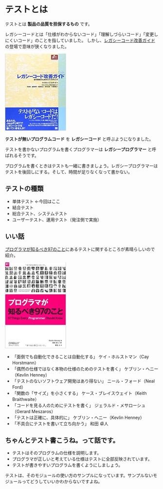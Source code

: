 # テストとは

テストとは **製品の品質を担保するもの** です。

レガシーコードとは「仕様がわからないコード」「理解しづらいコード」「変更しにくいコード」のことを指していました。
しかし、[レガシーコード改善ガイド](https://www.amazon.co.jp/dp/4798116831/)の登場で意味が狭くなりました。

![レガシーコード改善ガイド](./images/legacy.png)

**テストが無いプログラムコード** を **レガシーコード** と呼ぶようになりました。

テストを書かないプログラムを書くプログラマーは **レガシープログラマー** と呼ばれるそうです。

プログラムを書くときはテストも一緒に書きましょう。レガシープログラマーはテストを後回しにする。そして、時間が足りなくなって書かない。

## テストの種類

- 単体テスト ←今回はここ
- 結合テスト
- 総合テスト、システムテスト
- ユーザーテスト、運用テスト（発注側で実施）

## いい話
[プログラマが知るべき97のこと](https://www.amazon.co.jp/dp/4873114799/)にあるテストに関するところが素晴らしいので紹介。

![プログラマが知るべき97のこと](./images/pg97.png)

- 「面倒でも自動化できることは自動化する」  ケイ・ホルストマン（Cay Horstmann）
- 「偶然の仕様ではなく本物の仕様のためのテストを書く」  ケブリン・ヘニー（Kevlin Henney）
- 「テストのないソフトウェア開発はあり得ない」  ニール・フォード（Neal Ford）
- 「関数の「サイズ」を小さくする」  ケース・ブレイスウェイト（Keith Braithwaite）
- 「コードを見る人のためにテストを書く」  ジェラルド・メサローシュ（Gerard Meszaros）
- 「テストは正確に、具体的に」  ケブリン・ヘニー（Kevlin Henney）
- 「不具合にテストを書いて立ち向かう」  和田 卓人

## ちゃんとテスト書こうね。って話です。

- テストはそのプログラムの仕様を説明します。
- プログラマが正しいと考えている仕様はテストに全部反映されています。
- テストが書きやすいプログラムを書くようにしましょう。

テストは、そのモジュールの使い方のサンプルになっています。サンプルないモジュールってどうしていいかわからないですよね。
